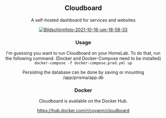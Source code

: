 <div align="center">
  <h2>Cloudboard</h2>
  <p>A self-hosted dashboard for services and websites</p>
  <a href="https://ibb.co/J76vXJd"><img src="https://i.ibb.co/pzVfCFP/Bildschirmfoto-2021-10-16-um-18-58-33.png" alt="Bildschirmfoto-2021-10-16-um-18-58-33" border="0"></a>
  <h3>Usage</h3>
  <p>I'm guessing you want to run Cloudboard on your HomeLab. To do that, run the following command. (Docker and Docker-Compose need to be installed) <code>docker-compose -f docker-compose.prod.yml up</code></p>
  <p>Persisting the database can be done by saving or mounting /app/prisma/app.db</p>
  <h3>Docker</h3>
  <p>Cloudboard is available on the Docker Hub.</p>
  <a href="https://hub.docker.com/r/coyann/cloudboard">https://hub.docker.com/r/coyann/cloudboard</a>
</div>